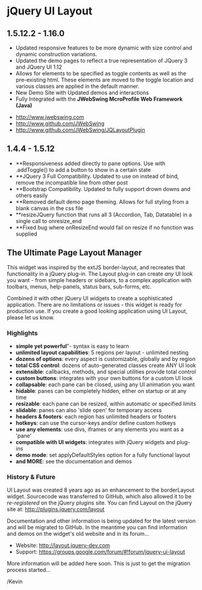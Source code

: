 jQuery UI Layout
================

1.5.12.2 - 1.16.0
------------------
- Updated responsive features to be more dynamic with size control and dynamic construction variations.
- Updated the demo pages to reflect a true representation of JQuery 3 and JQuery UI 1.12
- Allows for elements to be specified as toggle contents as well as the pre-existing html. These elements are moved to the toggle location and various classes are applied in the default manner.
- New Demo Site with Updated demos and interactions 
- Fully Integrated with the <B>JWebSwing McroProfile Web Framework (Java) </b> 

* http://www.jwebswing.com 
* http://www.github.com/JWebSwing
* http://www.github.com/JWebSwing/JQLayoutPlugin

1.4.4 - 1.5.12
----------------
- **Responsiveness added directly to pane options. Use with .addToggle() to add a button to show in a certain state
- **JQuery 3 Full Compatibility. Updated to use on instead of bind, remove the incompatible line from other post
- **Bootstrap Compatibility. Updated to fully support drown downs and others easily
- **Removed default demo page theming. Allows for full styling from a blank canvas in the css file
- **resizeJQuery function that runs all 3 (Accordion, Tab, Datatable) in a single call to onresize_end
- **Fixed bug where onResizeEnd would fail on resize if no function was supplied


The Ultimate Page Layout Manager
--------------------------------

This widget was inspired by the extJS border-layout, and recreates that functionality in a jQuery plug-in. 
The Layout plug-in can create _any_ UI look you want - from simple headers or sidebars, 
to a complex application with toolbars, menus, help-panels, status bars, sub-forms, etc.

Combined it with other jQuery UI widgets to create a sophisticated application. 
There are no limitations or issues - this widget is ready for production use. 
If you create a good looking application using UI Layout, please let us know.

### Highlights

- **simple yet powerful**"- syntax is easy to learn
- **unlimited layout capabilities**: 5 regions per layout - unlimited nesting
- **dozens of options**: every aspect is customizable, globally and by region
- **total CSS control**: dozens of auto-generated classes create ANY UI look
- **extensible**: callbacks, methods, and special utilities provide total control
- **custom buttons**: integrates with your own buttons for a custom UI look
- **collapsable**: each pane can be closed, using any UI animation you want
- **hidable**: panes can be completely hidden, either on startup or at any time
- **resizable**: each pane can be resized, within automatic or specified limits
- **slidable**: panes can also 'slide open' for temporary access
- **headers & footers**: each region has unlimited headers or footers
- **hotkeys**: can use the cursor-keys and/or define custom hotkeys
- **use any elements**: use divs, iframes or any elements you want as a 'pane'
- **compatible with UI widgets**: integrates with jQuery widgets and plug-ins
- **demo mode**: set applyDefaultStyles option for a fully functional layout
- **and MORE**: see the documentation and demos

### History & Future

UI Layout was created 8 years ago as an enhancement to the borderLayout widget.
Sourcecode was transferred to GitHub, which also allowed it to be _re-registered_ on the jQuery plugins site.
You can find Layout on the jQuery site at: http://plugins.jquery.com/layout 

Documentation and other information is being updated for the latest version and will be migrated to GitHub. 
In the meantime you can find information and demos on the widget's old website and in its forum...

- Website: http://layout.jquery-dev.com
- Support: https://groups.google.com/forum/#!forum/jquery-ui-layout

More information will be added here soon. This is just to get the migration process started...

/Kevin
